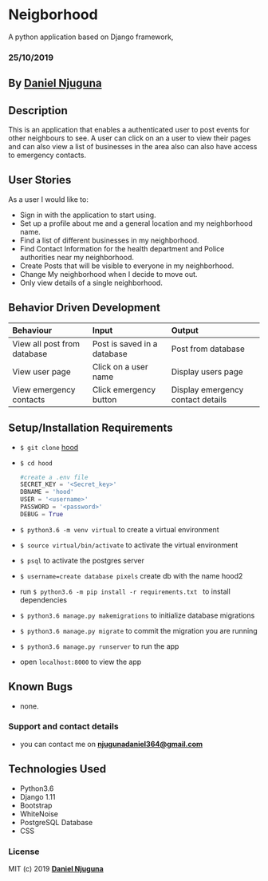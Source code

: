 # Neigborhood
A python application based on Django framework, 

### 25/10/2019

## By **[Daniel Njuguna](https://github.com/dan-jugz/hoodie)**

## Description

This is an application that enables a authenticated user to post events for other neighbours to see. A user can click on an a user to view their pages and can also view a list of businesses in the area also can also have access to emergency contacts.

## User Stories
As a user I would like to:

* Sign in with the application to start using.
* Set up a profile about me and a general location and my neighborhood name.
* Find a list of different businesses in my neighborhood.
* Find Contact Information for the health department and Police authorities near my neighborhood.
* Create Posts that will be visible to everyone in my neighborhood.
* Change My neighborhood when I decide to move out.
* Only view details of a single neighborhood.

## Behavior Driven Development

| Behaviour    | Input     | Output|
| :------------- | :------------- |:---------|
|   View all post from database    |    Post is saved in a database | Post from database|
|View user page|Click on a user name|Display users page|
|View emergency contacts |Click emergency button |Display emergency contact  details|


## Setup/Installation Requirements

* `$ git clone` [hood](https://github.com/dan-jugz/hoodie)
* `$ cd hood`


    ```python
    #create a .env file
    SECRET_KEY = '<Secret_key>'
    DBNAME = 'hood'
    USER = '<username>'
    PASSWORD = '<password>'
    DEBUG = True

    ```    

* `$ python3.6 -m venv virtual` to create a  virtual environment
* `$ source virtual/bin/activate` to activate the virtual environment
* `$ psql` to activate the postgres server
* `$ username=create database pixels` create db with the name hood2
* run `$ python3.6 -m pip install -r requirements.txt ` to install dependencies
* `$ python3.6 manage.py makemigrations` to initialize database migrations
* `$ python3.6 manage.py migrate` to commit the migration you are running
* `$ python3.6 manage.py runserver` to run the app
* open `localhost:8000` to view the app

## Known Bugs
* none.

### Support and contact details 
* you can contact me on **njugunadaniel364@gmail.com**

## Technologies Used

* Python3.6
* Django 1.11
* Bootstrap
* WhiteNoise
* PostgreSQL Database
* CSS


### License

MIT (c) 2019 **[Daniel Njuguna](https://github.com/dan-jugz/hoodie)**